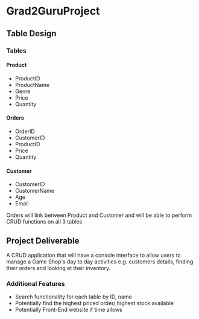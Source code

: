# Grad2GuruProject

## Table Design

### Tables
#### Product
  - ProductID
  - ProductName
  - Genre
  - Price
  - Quantity
  
#### Orders
  - OrderID
  - CustomerID
  - ProductID
  - Price
  - Quantity
  
#### Customer
  - CustomerID
  - CustomerName
  - Age
  - Email
  
Orders will link between Product and Customer and will be able to perform CRUD functions on all 3 tables


## Project Deliverable

A CRUD application that will have a console interface to allow users to manage a Game Shop's day to day activities e.g. customers details, finding their orders and looking at their inventory.

### Additional Features
 - Search functionality for each table by ID, name
 - Potentially find the highest priced order/ highest stock available
 - Potentially Front-End website if time allows
